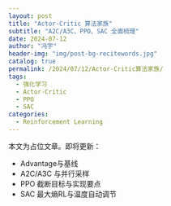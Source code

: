 ```yaml
---
layout: post
title: "Actor-Critic 算法家族"
subtitle: "A2C/A3C、PPO、SAC 全面梳理"
date: 2024-07-12
author: "冯宇"
header-img: "img/post-bg-recitewords.jpg"
catalog: true
permalink: /2024/07/12/Actor-Critic算法家族/
tags:
  - 强化学习
  - Actor-Critic
  - PPO
  - SAC
categories:
  - Reinforcement Learning
---
```


本文为占位文章。即将更新：
- Advantage与基线
- A2C/A3C 与并行采样
- PPO 截断目标与实现要点
- SAC 最大熵RL与温度自动调节
